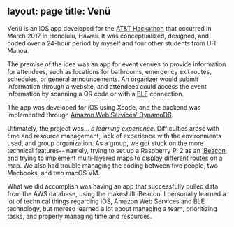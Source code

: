 layout: page
title: Venü
---

Ven&#252; is an iOS app developed for the [AT&T Hackathon](https://www.eventbrite.com/e/att-hackathon-hawaii-tickets-31100289804) that occurred in March 2017 in Honolulu, Hawaii. It was conceptualized, designed, and coded over a 24-hour period by myself and four other students from UH Manoa.

The premise of the idea was an app for event venues to provide information for attendees, such as locations for bathrooms, emergency exit routes, schedules, or general announcements. An organizer would submit information through a website, and attendees could access the event information by scanning a QR code or with a [BLE](https://en.wikipedia.org/wiki/Bluetooth_Low_Energy) connection.

The app was developed for iOS using Xcode, and the backend was implemented through [Amazon Web Services' DynamoDB](https://aws.amazon.com/dynamodb/).

Ultimately, the project was... <i>a learning experience</i>. Difficulties arose with time and resource management, lack of experience with the environments used, and group organization. As a group, we got stuck on the more technical features-- namely, trying to set up a Raspberry Pi 2 as an [iBeacon](https://developer.apple.com/ibeacon/), and trying to implement multi-layered maps to display different routes on a map. We also had trouble managing the coding between five people, two Macbooks, and two macOS VM.

What we did accomplish was having an app that successfully pulled data from the AWS database, using the makeshift iBeacon. I personally learned a lot of technical things regarding iOS, Amazon Web Services and BLE technology, but moreso learned a lot about managing a team, prioritizing tasks, and properly managing time and resources.
